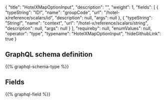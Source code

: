 {
  "title": "HotelXMapOptionInput",
  "description": "",
  "weight": 1,
  "fields": [
    {
      "typeString": "ID!",
      "name": "groupCode",
      "url": "/hotel-x/reference/scalars/id",
      "description": null,
      "args": null
    },
    {
      "typeString": "String!",
      "name": "context",
      "url": "/hotel-x/reference/scalars/string",
      "description": null,
      "args": null
    }
  ],
  "requireby": null,
  "enumValues": null,
  "operator": "type",
  "typename": "HotelXMapOptionInput",
  "hideGithubLink": true
}
## GraphQL schema definition

{{% graphql-schema-type %}}

## Fields

{{% graphql-field %}}

